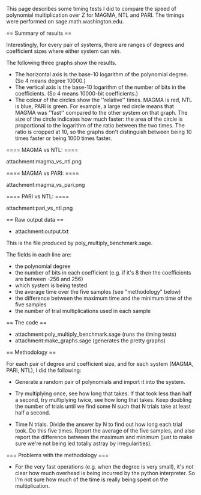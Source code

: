 This page describes some timing tests I did to compare the speed of polynomial multiplication over Z for MAGMA, NTL and PARI. The timings were performed on sage.math.washington.edu.

== Summary of results ==

Interestingly, for every pair of systems, there are ranges of degrees and coefficient sizes where either system can win.

The following three graphs show the results.

 * The horizontal axis is the base-10 logarithm of the polynomial degree. (So 4 means degree 10000.)
 * The vertical axis is the base-10 logarithm of the number of bits in the coefficients. (So 4 means 10000-bit coefficients.)
 * The colour of the circles show the ''relative'' times. MAGMA is red, NTL is blue, PARI is green. For example, a large red circle means that MAGMA was ''fast'' compared to the other system on that graph. The size of the circle indicates how much faster: the area of the circle is proportional to the logarithm of the ratio between the two times. The ratio is cropped at 10, so the graphs don't distinguish between being 10 times faster or being 1000 times faster.

==== MAGMA vs NTL: ====

attachment:magma_vs_ntl.png

==== MAGMA vs PARI: ====

attachment:magma_vs_pari.png

==== PARI vs NTL: ====

attachment:pari_vs_ntl.png

== Raw output data ==

 * attachment:output.txt

This is the file produced by poly_multiply_benchmark.sage.

The fields in each line are:

 * the polynomial degree
 * the number of bits in each coefficient (e.g. if it's 8 then the coefficients are between -256 and 256)
 * which system is being tested
 * the average time over the five samples (see "methodology" below)
 * the difference between the maximum time and the minimum time of the five samples
 * the number of trial multiplications used in each sample

== The code ==

 * attachment:poly_multiply_benchmark.sage (runs the timing tests)
 * attachment:make_graphs.sage (generates the pretty graphs)

== Methodology ==

For each pair of degree and coefficient size, and for each system (MAGMA, PARI, NTL), I did the following:

 * Generate a random pair of polynomials and import it into the system.

 * Try multiplying once, see how long that takes. If that took less than half a second, try multiplying twice, see how long that takes. Keep doubling the number of trials until we find some N such that N trials take at least half a second.

 * Time N trials. Divide the answer by N to find out how long each trial took. Do this five times. Report the average of the five samples, and also report the difference between the maximum and minimum (just to make sure we're not being led totally astray by irregularities).

=== Problems with the methodology ===

 * For the very fast operations (e.g. when the degree is very small), it's not clear how much overhead is being incurred by the python interpreter. So I'm not sure how much of the time is really being spent on the multiplication.
